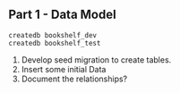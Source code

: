 ## Part 1 - Data Model

```shell
createdb bookshelf_dev
createdb bookshelf_test
```

1. Develop seed migration to create tables.
2. Insert some initial Data
3. Document the relationships?
